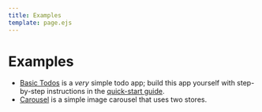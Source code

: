 ```yaml
---
title: Examples
template: page.ejs
---
```


Examples
========

* [Basic Todos](/getting-started/quick-start.html) is a *very* simple todo app; build this app yourself with step-by-step instructions in the [quick-start guide](/getting-started/quick-start.html).
* [Carousel](/examples/carousel/) is a simple image carousel that uses two stores.
